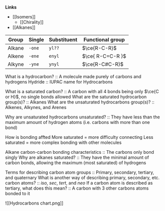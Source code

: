 **Links**
- [[Isomers]] 
	- [[Chirality]] 
- [[Alkanes]] 

| Group           | Single        | Substituent | Functional group   |
| --------------- | ------------- | ----------- | ------------------ |
| Alkane          | `-one`        | `yl??`      | $\ce{R-C-R}$       |
| Alkene          | `-ene`        | `enyl`      | $\ce{ R-C=C-R }$   |
| Alkyne          | `-yne`        | `ynyl`      | $\ce{R-C#C-R}$     |

What is a hydrocarbon? :: A molecule made purely of carbons and hydrogens
Hydride :: IUPAC name for Hydrocarbons

What is a saturated carbon? :: A carbon with all 4 bonds being only $\ce{C or H}$, no single bonds allowed
What are the saturated hydrocarbon group(s)? :: Alkanes
What are the unsaturated hydrocarbons group(s)? :: Alkenes, Alkynes, and Arenes

Why are unsaturated hydrocarbons unsaturated? :: They have less than the maximum amount of hydrogen atoms (i.e. carbons with more than one bond)

How is bonding affted
More saturated = more difficulty connecting
Less saturated = more complex bonding with other molecules

Alkane carbon-carbon bonding characteristics :: The carbons only bond singly
Why are alkanes saturated? :: They have the minimal amount of carbon bonds, allowing the maximum (most saturated) of hydrogens

Terms for describing carbon atom groups :: Primary, secondary, tertiary, and quaternary
What is another way of describing primary, secondary, etc. carbon atoms? :: *iso*, *sec*, *tert*, and *neo*
If a carbon atom is described as tertiary, what does this mean? :: A carbon with 3 other carbons atoms bonded to it

![[Hydrocarbons chart.png]]